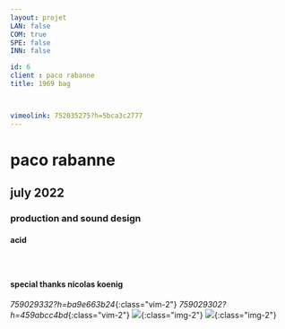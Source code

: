 ```yaml
---
layout: projet
LAN: false  
COM: true
SPE: false
INN: false

id: 6
client : paco rabanne 
title: 1969 bag



vimeolink: 752035275?h=5bca3c2777
---
```


# paco rabanne 
## july 2022
### production and sound design
#### acid 
### &nbsp;
#### special thanks nicolas koenig

*759029332?h=ba9e663b24*{:class="vim-2"}
*759029302?h=459abcc4bd*{:class="vim-2"}
![](/assets/projets/Blue_hour.png){:class="img-2"}
![](/assets/projets/Red_hour.png){:class="img-2"}
